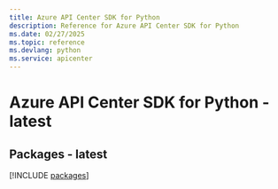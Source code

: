 ```yaml
---
title: Azure API Center SDK for Python
description: Reference for Azure API Center SDK for Python
ms.date: 02/27/2025
ms.topic: reference
ms.devlang: python
ms.service: apicenter
---
```

# Azure API Center SDK for Python - latest
## Packages - latest
[!INCLUDE [packages](api-center-index.md)]